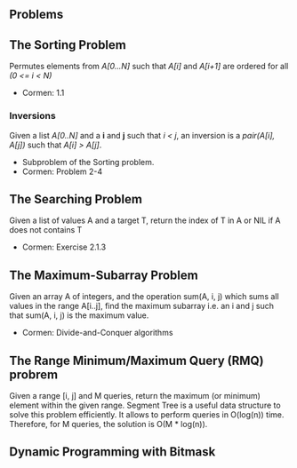 Problems
--------

## The Sorting Problem

Permutes elements from *A[0...N]* such that *A[i]* and *A[i+1]* are ordered for
all *(0 <= i < N)*
* Cormen: 1.1


### Inversions

Given a list *A[0..N]* and a **i** and **j** such that *i < j*, an inversion is a *pair(A[i],
A[j])* such that *A[i] > A[j]*.
* Subproblem of the Sorting problem.
* Cormen: Problem 2-4

## The Searching Problem

Given a list of values A and a target T, return the index of T in A or NIL if A
does not contains T
* Cormen: Exercise 2.1.3

## The Maximum-Subarray Problem

Given an array A of integers, and the operation sum(A, i, j) which sums all values in the range
A[i..j], find the maximum subarray i.e. an i and j such that sum(A, i, j) is the maximum value.
* Cormen: Divide-and-Conquer algorithms

## The Range Minimum/Maximum Query (RMQ) probrem

Given a range [i, j] and M queries, return the maximum (or minimum) element within the given range.
Segment Tree is a useful data structure to solve this problem efficiently. It allows to perform
queries in O(log(n)) time. Therefore, for M queries, the solution is O(M * log(n)).

## Dynamic Programming with Bitmask


